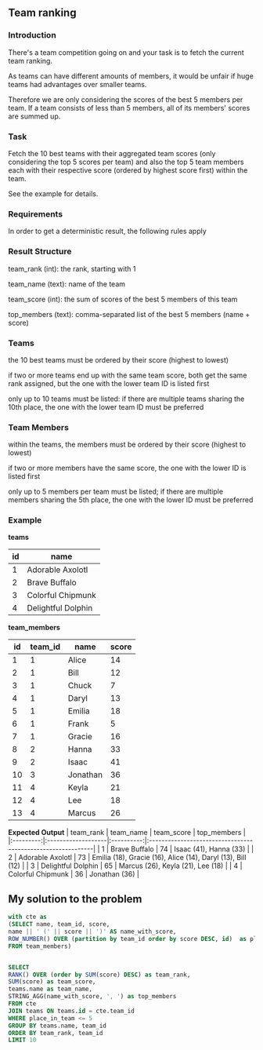 ## Team ranking
### Introduction
There's a team competition going on and your task is to fetch the current team ranking. 

As teams can have different amounts of members, it would be unfair if huge teams had advantages over smaller teams.

Therefore we are only considering the scores of the best 5 members per team. If a team consists of less than 5 members, all of its members' scores are summed up.

### Task
Fetch the 10 best teams with their aggregated team scores (only considering the top 5 scores per team) and also the top 5 team members each with their respective score (ordered by highest score first) within the team. 

See the example for details.

### Requirements
In order to get a deterministic result, the following rules apply

### Result Structure
team_rank (int): the rank, starting with 1

team_name (text): name of the team

team_score (int): the sum of scores of the best 5 members of this team

top_members (text): comma-separated list of the best 5 members (name + score)

### Teams
the 10 best teams must be ordered by their score (highest to lowest)

if two or more teams end up with the same team score, both get the same rank assigned, but the one with the lower team ID is listed first

only up to 10 teams must be listed: if there are multiple teams sharing the 10th place, the one with the lower team ID must be preferred
### Team Members
within the teams, the members must be ordered by their score (highest to lowest)

if two or more members have the same score, the one with the lower ID is listed first

only up to 5 members per team must be listed; if there are multiple members sharing the 5th place, the one with the lower ID must be preferred

### Example

**teams**

| id | name                |
|----|---------------------|
| 1  | Adorable Axolotl    |
| 2  | Brave Buffalo       |
| 3  | Colorful Chipmunk   |
| 4  | Delightful Dolphin  |

**team_members**

| id | team_id | name     | score |
|----|---------|----------|-------|
| 1  | 1       | Alice    | 14    |
| 2  | 1       | Bill     | 12    |
| 3  | 1       | Chuck    | 7     |
| 4  | 1       | Daryl    | 13    |
| 5  | 1       | Emilia   | 18    |
| 6  | 1       | Frank    | 5     |
| 7  | 1       | Gracie   | 16    |
| 8  | 2       | Hanna    | 33    |
| 9  | 2       | Isaac    | 41    |
| 10 | 3       | Jonathan | 36    |
| 11 | 4       | Keyla    | 21    |
| 12 | 4       | Lee      | 18    |
| 13 | 4       | Marcus   | 26    |

**Expected Output**
| team_rank | team_name          | team_score | top_members                                                 |
|:---------:|:-------------------|:----------:|:------------------------------------------------------------|
|     1     | Brave Buffalo      |     74     | Isaac (41), Hanna (33)                                      |
|     2     | Adorable Axolotl   |     73     | Emilia (18), Gracie (16), Alice (14), Daryl (13), Bill (12) |
|     3     | Delightful Dolphin |     65     | Marcus (26), Keyla (21), Lee (18)                             |
|     4     | Colorful Chipmunk  |     36     | Jonathan (36)                                               |


## My solution to the problem
~~~~sql
with cte as 
(SELECT name, team_id, score,
name || ' (' || score || ')' AS name_with_score, 
ROW_NUMBER() OVER (partition by team_id order by score DESC, id)  as place_in_team
FROM team_members)


SELECT 
RANK() OVER (order by SUM(score) DESC) as team_rank,
SUM(score) as team_score,
teams.name as team_name, 
STRING_AGG(name_with_score, ', ') as top_members 
FROM cte
JOIN teams ON teams.id = cte.team_id
WHERE place_in_team <= 5
GROUP BY teams.name, team_id
ORDER BY team_rank, team_id
LIMIT 10
~~~~